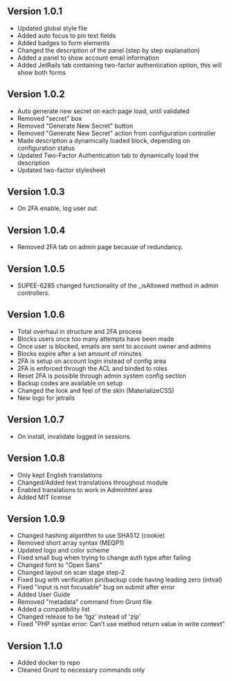 ## Version 1.0.1
- 	Updated global style file
- 	Added auto focus to pin text fields
- 	Added badges to form elements
- 	Changed the description of the panel (step by step explanation)
- 	Added a panel to show account email information
- 	Added JetRails tab containing two-factor authentication option, this will show both forms

## Version 1.0.2
- 	Auto generate new secret on each page load, until validated
- 	Removed "secret" box
- 	Removed "Generate New Secret" button
- 	Removed "Generate New Secret" action from configuration controller
- 	Made description a dynamically loaded block, depending on configuration status
- 	Updated Two-Factor Authentication tab to dynamically load the description
- 	Updated two-factor stylesheet

## Version 1.0.3
- 	On 2FA enable, log user out

## Version 1.0.4
- 	Removed 2FA tab on admin page because of redundancy.

## Version 1.0.5
- 	SUPEE-6285 changed functionality of the \_isAllowed method in admin controllers.

## Version 1.0.6
- 	Total overhaul in structure and 2FA process
- 	Blocks users once too many attempts have been made
- 	Once user is blocked, emails are sent to account owner and admins
- 	Blocks expire after a set amount of minutes
- 	2FA is setup on account login instead of config area
- 	2FA is enforced through the ACL and binded to roles
- 	Reset 2FA is possible through admin system config section
- 	Backup codes are available on setup
- 	Changed the look and feel of the skin (MaterializeCSS)
- 	New logo for jetrails

## Version 1.0.7
- 	On install, invalidate logged in sessions.

## Version 1.0.8
-	Only kept English translations
- 	Changed/Added text translations throughout module
- 	Enabled translations to work in Adminhtml area
- 	Added MIT license

## Version 1.0.9
-	Changed hashing algorithm to use SHA512 (cookie)
- 	Removed short array syntax (MEQP1)
- 	Updated logo and color scheme
-	Fixed small bug when trying to change auth type after failing
- 	Changed font to "Open Sans"
- 	Changed layout on scan stage step-2
- 	Fixed bug with verification pin/backup code having leading zero (intval)
- 	Fixed "input is not focusable" bug on submit after error
- 	Added User Guide
- 	Removed "metadata" command from Grunt file
- 	Added a compatibility list
- 	Changed release to be 'tgz' instead of 'zip'
- 	Fixed "PHP syntax error: Can't use method return value in write context"

## Version 1.1.0
-	Added docker to repo
-	Cleaned Grunt to necessary commands only
